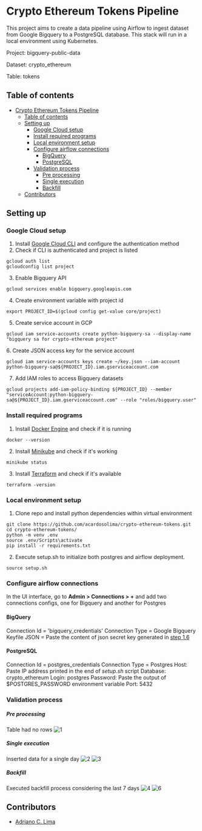 # Crypto Ethereum Tokens Pipeline
This project aims to create a data pipeline using Airflow to ingest dataset from Google Bigquery to a PostgreSQL database. This stack will run in a local environment using Kubernetes.

Project: bigquery-public-data

Dataset: crypto_ethereum

Table: tokens

## Table of contents

- [Crypto Ethereum Tokens Pipeline](#crypto-ethereum-tokens-pipeline)
  - [Table of contents](#table-of-contents)
  - [Setting up](#setting-up)
    - [Google Cloud setup](#google-cloud-setup)
    - [Install required programs](#install-required-programs)
    - [Local environment setup](#local-environment-setup)
    - [Configure airflow connections](#configure-airflow-connections)
      - [BigQuery](#bigquery)
      - [PostgreSQL](#postgresql)
    - [Validation process](#validation-process)
        - [Pre processing](#pre-processing)
        - [Single execution](#single-execution)
        - [Backfill](#backfill)
  - [Contributors](#contributors)


## Setting up
### Google Cloud setup
1. Install [Google Cloud CLI](https://cloud.google.com/sdk/docs/install) and configure the authentication method
2. Check if CLI is authenticated and project is listed 
```
gcloud auth list
gcloudconfig list project
```
3. Enable Bigquery API
```
gcloud services enable bigquery.googleapis.com
```
4. Create environment variable with project id
```
export PROJECT_ID=$(gcloud config get-value core/project)
```
5. Create service account in GCP
```
gcloud iam service-accounts create python-bigquery-sa --display-name "bigquery sa for crypto-ethereum project"
```
<a id="json_key"></a>
6. Create JSON access key for the service account 
```
gcloud iam service-accounts keys create ~/key.json --iam-account python-bigquery-sa@${PROJECT_ID}.iam.gserviceaccount.com
```
<!-- 7. Create environment variable with key location
```
export GOOGLE_APPLICATION_CREDENTIALS=~/key.json
``` -->
7. Add IAM roles to access Bigquery datasets
```
gcloud projects add-iam-policy-binding ${PROJECT_ID} --member "serviceAccount:python-bigquery-sa@${PROJECT_ID}.iam.gserviceaccount.com" --role "roles/bigquery.user"
```


### Install required programs
1. Install [Docker Engine](https://docs.docker.com/engine/install/) and check if it is running
```
docker --version
```
2. Install [Minikube](https://k8s-docs.netlify.app/en/docs/tasks/tools/install-minikube/) and check if it's working
```
minikube status
```
3. Install [Terraform](https://developer.hashicorp.com/terraform/install) and check if it's available
```
terraform -version
```

### Local environment setup
1. Clone repo and install python dependencies within virtual environment
```
git clone https://github.com/acardosolima/crypto-ethereum-tokens.git
cd crypto-ethereum-tokens/
python -m venv .env
source .env/Scripts\activate
pip install -r requirements.txt
```
2. Execute setup.sh to initialize both postgres and airflow deployment.
```
source setup.sh
```

### Configure airflow connections
In the UI interface, go to **Admin > Connections > +** and add two connections configs, one for Bigquery and another for Postgres

#### BigQuery
Connection Id = 'bigquery_credentials'
Connection Type  = Google Bigquery
Keyfile JSON = Paste the content of json secret key generated in [step 1.6](#json_key)

#### PostgreSQL
Connection Id = postgres_credentials
Connection Type = Postgres
Host: Paste IP address printed in the end of *setup.sh* script
Database: crypto_ethereum
Login: postgres
Password: Paste the output of $POSTGRES_PASSWORD environment variable
Port: 5432


### Validation process

##### Pre processing
Table had no rows
![1](https://github.com/user-attachments/assets/26a0576b-eddf-4035-a10d-46f18e141d76)

##### Single execution
Inserted data for a single day
![2](https://github.com/user-attachments/assets/f0ec01e8-df14-4827-afae-47846a8b5776)
![3](https://github.com/user-attachments/assets/876e4479-4244-448d-86b1-745463a5ff48)

##### Backfill
Executed backfill process considering the last 7 days
![4](https://github.com/user-attachments/assets/860f866f-fcc4-4e53-8966-d65ac7441dab)
![6](https://github.com/user-attachments/assets/84f1744c-8552-43a0-b9df-8b98252b58dd)


## Contributors
- [Adriano C. Lima](mailto:adrianocardoso1991@gmail.com)
